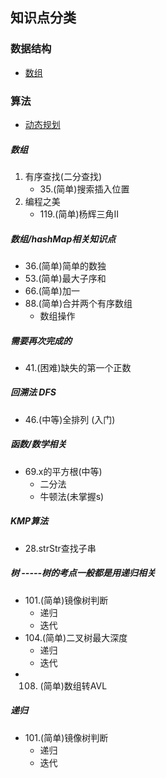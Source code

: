 ## 知识点分类

### 数据结构
- [数组](https://github.com/wuye251/algorithm/tree/master/%E5%8A%9B%E6%89%A3/%E6%95%B0%E7%BB%84)

### 算法
- [动态规划](https://github.com/wuye251/algorithm/tree/master/%E5%8A%9B%E6%89%A3/%E5%8A%A8%E6%80%81%E8%A7%84%E5%88%92)


##### 数组
1. 有序查找(二分查找)
	- 35.(简单)搜索插入位置 
2. 编程之美
	- 119.(简单)杨辉三角II


##### 数组/hashMap相关知识点
- 36.(简单)简单的数独
- 53.(简单)最大子序和
- 66.(简单)加一
- 88.(简单)合并两个有序数组
	- 数组操作

##### 需要再次完成的
- 41.(困难)缺失的第一个正数


##### 回溯法 DFS
- 46.(中等)全排列  (入门) 


##### 函数/数学相关
- 69.x的平方根(中等) 
	- 二分法 
	- 牛顿法(未掌握s)

##### KMP算法
- 28.strStr查找子串

##### 树 -----树的考点一般都是用递归相关
- 101.(简单)镜像树判断
	- 递归
	- 迭代
- 104.(简单)二叉树最大深度
	- 递归
	- 迭代
- 108. (简单)数组转AVL

##### 递归
- 101.(简单)镜像树判断
	- 递归
	- 迭代

